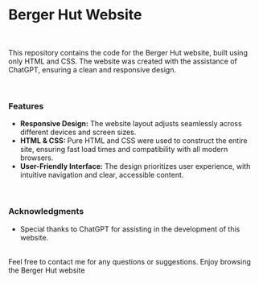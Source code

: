 <h1>Berger Hut Website</h1>
<br>
<p>
  This repository contains the code for the Berger Hut website, built using only HTML and CSS. 
  The website was created with the assistance of ChatGPT, ensuring a clean and responsive design.
</p>
<br>
<h3>Features</h3>
<ul>
  <li><b>Responsive Design:</b> The website layout adjusts seamlessly across different devices and screen sizes.</li>
  <li><b>HTML & CSS: </b>Pure HTML and CSS were used to construct the entire site, ensuring fast load times and compatibility with all modern browsers.</li>
  <li><b>User-Friendly Interface:</b> The design prioritizes user experience, with intuitive navigation and clear, accessible content.</li>
</ul>
<br>
<h3>Acknowledgments</h3>
<ul>
  <li>Special thanks to ChatGPT for assisting in the development of this website.</li>
</ul>
<br>
Feel free to contact me for any questions or suggestions. Enjoy browsing the Berger Hut website
